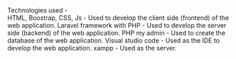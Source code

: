 Technologies used -  
                          HTML, Boostrap, CSS, Js - Used to develop the client side (frontend) of the web application.
                          Laravel framework with PHP - Used to develop the server side (backend) of the web application.
                          PHP my admin - Used to create the database of the web application.
                          Visual studio code - Used as the IDE to develop the web application.
                          xampp - Used as the server.

